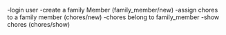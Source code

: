 -login user
-create a family Member (family_member/new)
-assign chores to a family member (chores/new)
    -chores belong to family_member
-show chores (chores/show)
